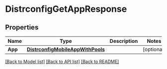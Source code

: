 # DistrconfigGetAppResponse

## Properties

Name | Type | Description | Notes
------------ | ------------- | ------------- | -------------
**App** | [**DistrconfigMobileAppWithPools**](distrconfigMobileAppWithPools.md) |  | [optional] 

[[Back to Model list]](../README.md#documentation-for-models) [[Back to API list]](../README.md#documentation-for-api-endpoints) [[Back to README]](../README.md)


